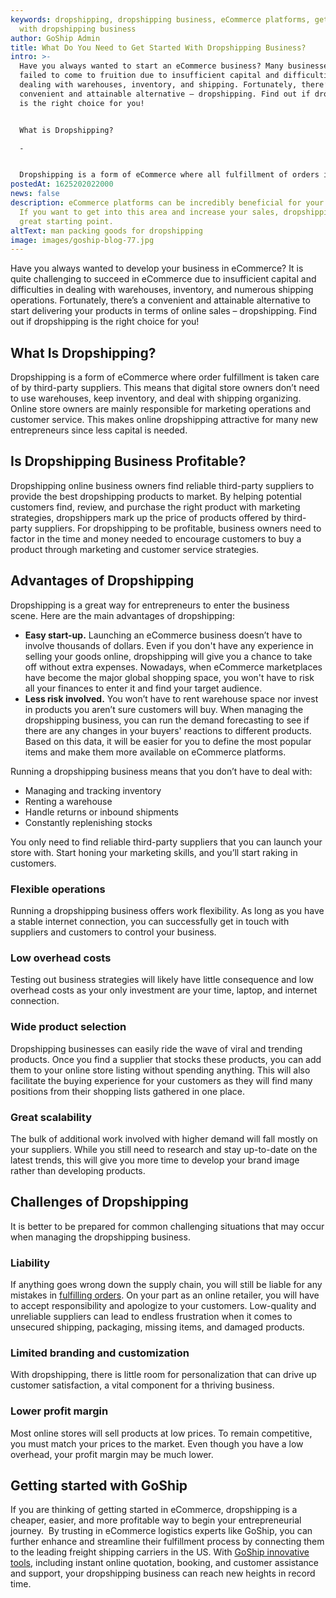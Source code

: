 ```yaml
---
keywords: dropshipping, dropshipping business, eCommerce platforms, get started
  with dropshipping business
author: GoShip Admin
title: What Do You Need to Get Started With Dropshipping Business?
intro: >-
  Have you always wanted to start an eCommerce business? Many businesses have
  failed to come to fruition due to insufficient capital and difficulties in
  dealing with warehouses, inventory, and shipping. Fortunately, there’s a more
  convenient and attainable alternative – dropshipping. Find out if dropshipping
  is the right choice for you!  


  What is Dropshipping?

  -


  Dropshipping is a form of eCommerce where all fulfillment of orders is taken care of by third-party suppliers. This means that digital store owners
postedAt: 1625202022000
news: false
description: eCommerce platforms can be incredibly beneficial for your business.
  If you want to get into this area and increase your sales, dropshipping is a
  great starting point.
altText: man packing goods for dropshipping
image: images/goship-blog-77.jpg
---
```

Have you always wanted to develop your business in eCommerce? It is quite challenging to succeed in eCommerce due to insufficient capital and difficulties in dealing with warehouses, inventory, and numerous shipping operations. Fortunately, there’s a convenient and attainable alternative to start delivering your products in terms of online sales – dropshipping. Find out if dropshipping is the right choice for you! 

## What Is Dropshipping?

Dropshipping is a form of eCommerce where order fulfillment is taken care of by third-party suppliers. This means that digital store owners don’t need to use warehouses, keep inventory, and deal with shipping organizing. Online store owners are mainly responsible for marketing operations and customer service. This makes online dropshipping attractive for many new entrepreneurs since less capital is needed. 

## Is Dropshipping Business Profitable?

Dropshipping online business owners find reliable third-party suppliers to provide the best dropshipping products to market. By helping potential customers find, review, and purchase the right product with marketing strategies, dropshippers mark up the price of products offered by third-party suppliers. For dropshipping to be profitable, business owners need to factor in the time and money needed to encourage customers to buy a product through marketing and customer service strategies.

## Advantages of Dropshipping

Dropshipping is a great way for entrepreneurs to enter the business scene. Here are the main advantages of dropshipping: 

* **Easy start-up.** Launching an eCommerce business doesn’t have to involve thousands of dollars. Even if you don't have any experience in selling your goods online, dropshipping will give you a chance to take off without extra expenses. Nowadays, when eCommerce marketplaces have become the major global shopping space, you won't have to risk all your finances to enter it and find your target audience.
* **Less risk involved.** You won’t have to rent warehouse space nor invest in products you aren’t sure customers will buy. When managing the dropshipping business, you can run the demand forecasting to see if there are any changes in your buyers' reactions to different products. Based on this data, it will be easier for you to define the most popular items and make them more available on eCommerce platforms.

Running a dropshipping business means that you don’t have to deal with: 

* Managing and tracking inventory 
* Renting a warehouse 
* Handle returns or inbound shipments 
* Constantly replenishing stocks

You only need to find reliable third-party suppliers that you can launch your store with. Start honing your marketing skills, and you’ll start raking in customers. 

### Flexible operations

Running a dropshipping business offers work flexibility. As long as you have a stable internet connection, you can successfully get in touch with suppliers and customers to control your business.

### Low overhead costs

Testing out business strategies will likely have little consequence and low overhead costs as your only investment are your time, laptop, and internet connection. 

### Wide product selection

Dropshipping businesses can easily ride the wave of viral and trending products. Once you find a supplier that stocks these products, you can add them to your online store listing without spending anything. This will also facilitate the buying experience for your customers as they will find many positions from their shopping lists gathered in one place.

### Great scalability

The bulk of additional work involved with higher demand will fall mostly on your suppliers. While you still need to research and stay up-to-date on the latest trends, this will give you more time to develop your brand image rather than developing products. 

## Challenges of Dropshipping

It is better to be prepared for common challenging situations that may occur when managing the dropshipping business.

### Liability

If anything goes wrong down the supply chain, you will still be liable for any mistakes in [fulfilling orders](https://www.goship.com/posts/attain-better-inventory-accuracy-to-improve-order-fulfillment). On your part as an online retailer, you will have to accept responsibility and apologize to your customers. Low-quality and unreliable suppliers can lead to endless frustration when it comes to unsecured shipping, packaging, missing items, and damaged products. 

### Limited branding and customization

With dropshipping, there is little room for personalization that can drive up customer satisfaction, a vital component for a thriving business. 

### Lower profit margin

Most online stores will sell products at low prices. To remain competitive, you must match your prices to the market. Even though you have a low overhead, your profit margin may be much lower. 

## Getting started with GoShip

If you are thinking of getting started in eCommerce, dropshipping is a cheaper, easier, and more profitable way to begin your entrepreneurial journey.  By trusting in eCommerce logistics experts like GoShip, you can further enhance and streamline their fulfillment process by connecting them to the leading freight shipping carriers in the US. With [GoShip innovative tools](https://www.goship.com/), including instant online quotation, booking, and customer assistance and support, your dropshipping business can reach new heights in record time.